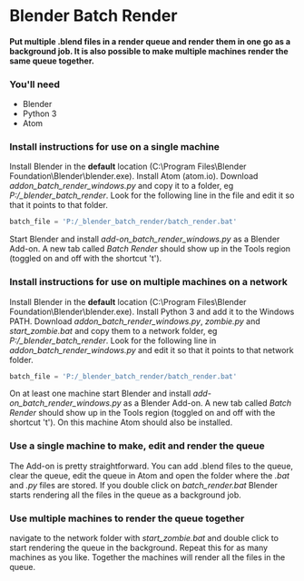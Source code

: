 # Blender Batch Render

#### Put multiple .blend files in a render queue and render them in one go as a background job. It is also possible to make multiple machines render the same queue together.

### You'll need
- Blender
- Python 3
- Atom


### Install instructions for use on a single machine

Install Blender in the **default** location (C:\Program Files\Blender Foundation\Blender\blender.exe). Install Atom (atom.io). Download *addon_batch_render_windows.py* and copy it to a folder, eg *P:/_blender_batch_render*. Look for the following line in the file  and edit it so that it points to that folder.
```python
batch_file = 'P:/_blender_batch_render/batch_render.bat'
```
Start Blender and install *add-on_batch_render_windows.py* as a Blender Add-on. A new tab called *Batch Render* should show up in the Tools region (toggled on and off with the shortcut 't'). 

### Install instructions for use on multiple machines on a network

Install Blender in the **default** location (C:\Program Files\Blender Foundation\Blender\blender.exe).
Install Python 3 and add it to the Windows PATH. Download *addon_batch_render_windows.py*, *zombie.py* and *start_zombie.bat* and copy them to a network folder, eg *P:/_blender_batch_render*. Look for the following line in *addon_batch_render_windows.py*  and edit it so that it points to that network folder.
```python
batch_file = 'P:/_blender_batch_render/batch_render.bat'
```
On at least one machine start Blender and install *add-on_batch_render_windows.py* as a Blender Add-on. A new tab called *Batch Render* should show up in the Tools region (toggled on and off with the shortcut 't'). On this machine Atom should also be installed.

### Use a single machine to make, edit and render the queue

The Add-on is pretty straightforward. You can add .blend files to the queue, clear the queue, edit the queue in Atom and open the folder where the *.bat* and *.py* files are stored. If you double click on *batch_render.bat* Blender starts rendering all the files in the queue as a background job.  

### Use multiple machines to render the queue together

navigate to the network folder with *start_zombie.bat* and double click to start rendering the queue in the background. Repeat this for as many machines as you like. Together the machines will render all the files in the queue.
